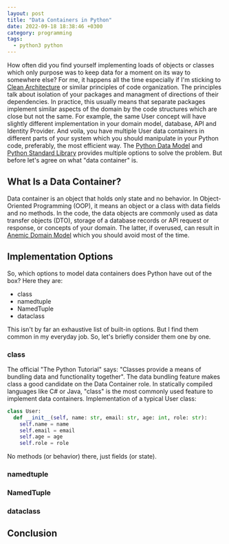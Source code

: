 ```yaml
---
layout: post
title: "Data Containers in Python"
date: 2022-09-18 18:38:46 +0300
category: programming
tags: 
  - python3 python
---
```


How often did you find yourself implementing loads of objects or classes which only purpose was to keep data for a moment on its way to somewhere else? For me, it happens all the time especially if I'm sticking to [Clean Architecture](https://blog.cleancoder.com/uncle-bob/2012/08/13/the-clean-architecture.html) or similar principles of code organization. The principles talk about isolation of your packages and managment of directions of their dependencies. In practice, this usually means that separate packages implement similar aspects of the domain by the code structures which are close but not the same. For example, the same User concept will have slightly different implementation in your domain model, database, API and Identity Provider. And voila, you have multiple User data containers in different parts of your system which you should manipulate in your Python code, preferably, the most efficient way.
The [Python Data Model](https://docs.python.org/3/reference/datamodel.html) and [Python Standard Library](https://docs.python.org/3/library/) provides multiple options to solve the problem. But before let's agree on what "data container" is.

## What Is a Data Container?
Data container is an object that holds only state and no behavior. In Object-Oriented Programming (OOP), it means an object or a class with data fields and no methods. In the code, the data objects are commonly used as data transfer objects (DTO), storage of a database records or API request or response, or concepts of your domain. The latter, if overused, can result in [Anemic Domain Model](https://martinfowler.com/bliki/AnemicDomainModel.html) which you should avoid most of the time.

## Implementation Options
So, which options to model data containers does Python have out of the box? Here they are:
* class
* namedtuple
* NamedTuple
* dataclass

This isn't by far an exhaustive list of built-in options. But I find them common in my everyday job. So, let's briefly consider them one by one.

### class
The official "The Python Tutorial" says: "Classes provide a means of bundling data and functionality together". The data bundling feature makes class a good candidate on the Data Container role. In statically compiled languages like C# or Java, "class" is the most commonly used feature to implement data containers. Implementation of a typical User class:

```Python
class User:
  def __init__(self, name: str, email: str, age: int, role: str):
    self.name = name
    self.email = email
    self.age = age
    self.role = role
```

No methods (or behavior) there, just fields (or state).

### namedtuple


### NamedTuple

### dataclass

## Conclusion